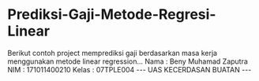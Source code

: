 # Prediksi-Gaji-Metode-Regresi-Linear
Berikut contoh project memprediksi gaji berdasarkan masa kerja menggunakan metode linear regression...
Nama  : Beny Muhamad Zaputra
NIM   : 171011400210
Kelas : 07TPLE004
   --- UAS KECERDASAN BUATAN ---
